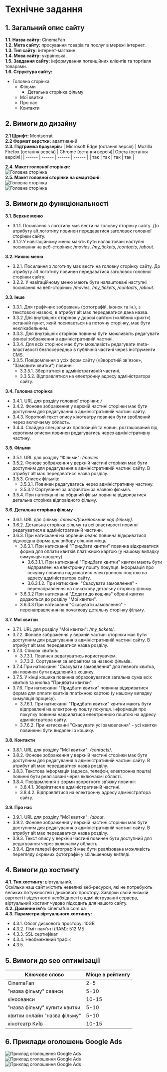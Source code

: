 # Технічне задання

## 1. Загальний опис сайту
**1.1. Назва сайту:** CinemaFan  
**1.2. Мета сайту:** просування товарів та послуг в мережі інтернет.  
**1.3. Тип сайту:** інтернет-магазин.  
**1.4. Мова сайту:** українська.  
**1.5. Завдання сайту:** інформування потенційних клієнтів та торгівля товарами.  
**1.6. Cтруктура сайту:** 
- Головна сторінка
  - Фільми
    - Детальна сторінка фільму
  - Мої квитки
  - Про нас 
  - Контакти 

## 2. Вимоги до дизайну
**2.1 Шрифт:**  Montserrat  
**2.2 Формат верстки:**  адаптивний  
**2.3. Підтримка браузерів:**
| Microsoft Edge (остання версія) | Mozilla Firefox (остання версія) | Chrome (остання версія)| Opera (остання версія)|
| ------ | ------ | ------ | ------ |
| так | так | так | так |  

**2.4. Макет головної сторінки:**  
![Головна сторінка](/images/techTask/home.jpg)  
**2.5. Макет головної сторінки на смартфоні:**  
![Головна сторінка](/images/techTask/home1(phone).png)  
![Головна сторінка](/images/techTask/home2(phone).png)  

## 3. Вимоги до функціональності
**3.1. Верхнє меню**  
- 3.1.1. Посилання з логотипу має вести на головну сторінку сайту. До атрибуту alt логотипу повинен передаватися заголовок головної сторінки сайту.
- 3.1.2.У навігаційному меню мають бути налаштовані наступні посилання на веб-сторінки: */movies*, */my_tickets*, */contacts*, */about*.

**3.2. Нижнє меню**  
- 3.2.1. Посилання з логотипу має вести на головну сторінку сайту. До атрибуту alt логотипу повинен передаватися заголовок головної сторінки сайту.
- 3.2.2. У навігаційному меню мають бути налаштовані наступні посилання на веб-сторінки: */movies*, */my_tickets*, */contacts*, */about*.

**3.3. Інше**
- 3.3.1. Для графічних зображень (фотографій, іконок та ін.), з текстовою назвою, в атрибут alt має передаватися дана назва.
- 3.3.2 Для внутрішніх сторінок у дорозі сайтом («хлібних крихт») останній пункт, який посилається на поточну сторінку, має бути неклікабельним.
- 3.3.3. Для внутрішніх сторінок повинна бути можливість редагувати фонові зображення в адміністративній частині.
- 3.3.4. Для всіх сторінок має бути можливість редагувати meta-властивості безпосередньо в публічній частині через інструменти CMS.
- 3.3.5. Повідомлення з усіх форм сайту («Зворотній зв'язок», "Замовити квитки") повинні:
  - 3.3.5.1. Зберігатися в адміністративній частині.
  - 3.3.5.2. Відправлятися на електронну адресу адміністратора сайту.

**3.4. Головна сторінка**
- 3.4.1. URL для розділу головної сторінки: */*
- 3.4.2. Фонове зображення у верхній частині сторінки має бути доступним для редагування в адміністративній частині сайту.
- 3.4.3. Короткий текст опису кінотеатру повинен бути зроблений через включаєму область.
- 3.4.4. Слайдер спеціальних пропозицій та новин, розташований під коротким описом повинен редагуватись через адміністративну частину.

**3.5. Фільми**
- 3.5.1. URL для розділу "Фільми": */movies*
- 3.5.2. Фонове зображення у верхній частині сторінки має бути доступним для редагування в адміністративній частині сайту. В атрибут alt має передаватися назва розділу.
- 3.5.3. Список фільмів:
  - 3.5.3.1. Повинен редагуватись через адміністративну частину.
  - 3.5.3.2 Сортування за алфавітом за назвою фільмів.
- 3.5.4. При натисканні на обраний фільм повинна відкриватися детальна сторінка відповідного фільму.

**3.6. Детальна сторінка фільму**
- 3.6.1. URL для фільму: */movies/[символьний код фільму]*.
- 3.6.2. Детальна сторінка фільму та всі властивості повинні редагуватися в адміністративній частини.
- 3.6.3. При натисканні на обраний сеанс повинна відкриватися відповідна форма для вибору вільних місць.
  - 3.6.3.1. При натисканні "Придбати квитки" повинна відкриватися форма для оплати квитків платіжною картою (у нашому випадку симуляція процесу).
    - 3.6.3.1.1. При натисканні "Придбати квитки" квитки мають бути відправлені на електронну пошту покупця. Інформація про покупку повинна надсилатися електронною поштою на адресу адміністратора сайту. 
    - 3.6.3.1.2. При натисканні "Скасувати замовлення" - перенаправлення на початкову детальну сторінку фільму.
  - 3.6.3.2 При натисканні "Додати до кошика" обрані квитки додаються до розділу "Мої квитки".
  - 3.6.3.3 При натисканні "Скасувати замовлення" - перенаправлення на початкову детальну сторінку фільму.

**3.7. Мої квитки**
- 3.7.1. URL для розділу "Мої квитки": */my_tickets*/.
- 3.7.2. Фонове зображення у верхній частині сторінки має бути доступним для редагування в адміністративній частині сайту. В атрибут alt має передаватися назва розділу.
- 3.7.3. Список квитків:
  - 3.7.3.1. Повинен редагуватись користувачем.
  - 3.7.3.2. Сортування за алфавітом за назвою фільмів.
- 3.7.4.При натисканні "Скасувати замовлення" для певного квитка, він повинен бути видалений з кошику.
- 3.7.5. У кінці кошика повинна обраховуватися загальна сума всіх квитків та кнопка "Придбати квитки".
- 3.7.6. При натисканні "Придбати квитки" повинна відкриватися форма для оплати квитків платіжною картою (у нашому випадку симуляція процесу).
  - 3.7.6.1. При натисканні "Придбати квитки" квитки мають бути відправлені на електронну пошту покупця. Інформація про покупку повинна надсилатися електронною поштою на адресу адміністратора сайту. 
  - 3.7.6.2. При натисканні "Скасувати усі замовлення" - усі квитки повиненні бути видалені з кошику.

**3.8. Контакти**
- 3.8.1. URL для розділу "Мої квитки": */contacts*/.
- 3.8.2. Фонове зображення у верхній частині сторінки має бути доступним для редагування в адміністративній частині сайту. В атрибут alt має передаватися назва розділу.
- 3.8.3. Текстова інформація (адреса, телефон, електронна пошта) повинні бути реалізовані через включаємі області.
- 3.8.4. Повідомлення з форми зворотного зв'язку повинні:
  - 3.8.4.1. Зберігатися в адміністративній частині.
  - 3.8.4.2. Відправлятися на електронну адресу адміністратора сайту.

**3.9. Про нас**
- 3.9.1. URL для розділу "Мої квитки": */about*.
- 3.9.2. Фонове зображення у верхній частині сторінки має бути доступним для редагування в адміністративній частині сайту. В атрибут alt має передаватися назва розділу.
- 3.9.3. Текст опису у верхній частині повинен бути доступний для редагування через включаєму область.
- 3.9.4. Для галереї фотографій має бути реалізована можливість перегляду окремих фотографій у збільшеному вигляді.


## 4. Вимоги до хостингу
**4.1. Тип хостингу:** віртуальний.  
Оскільки наш сайт містить невеликі веб-ресурси, які не потребують великих потужностей і дискового простору. Завдяки своїй низькій вартості і відсутності необхідності в адмініструванні сервера, віртуальний хостинг чудово підходить для нашого сайту.  
**4.2. Доменне ім'я:** cinemafun.com.ua  
**4.3. Параметри віртуального хостингу:**
- 4.3.1. Обсяг дискового простору: 10GB
- 4.3.2. Ліміт пам'яті (RAM): 512 МБ
- 4.3.3. SSL сертифікат
- 4.3.4. Необмежений трафік
- 4.3.5. 
    
## 5. Вимоги до seo оптимізації
| Ключове слово | Місце в рейтингу |
| ------ | ------ |
| CinemaFan | 2-5 |
| "назва фільму" сеанси | 5-10 |
| кіносеанси | 10-15 |
| "назва фільму" купити квитки| 5-10 |
| квитки онлайн "назва фільму" | 5-10 |
| кінотеатр КиЇв | 10-15 |

## 6. Приклади оголошень Google Ads
![Приклад оголошення Google Ads](/images/techTask/GA1.jpg)  
![Приклад оголошення Google Ads](/images/techTask/GA2.jpg)  
![Приклад оголошення Google Ads](/images/techTask/GA3.jpg)  
